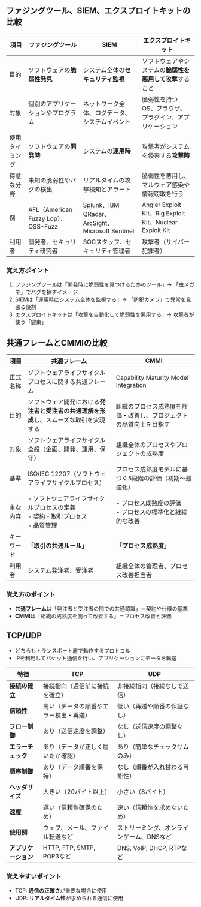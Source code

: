 

## **ファジングツール、SIEM、エクスプロイトキットの比較**

| 項目              | **ファジングツール**                                            | **SIEM**                                                      | **エクスプロイトキット**                                         |
|-------------------------|-------------------------------------------------------------|--------------------------------------------------------------|-----------------------------------------------------------------|
| 目的               | ソフトウェアの**脆弱性発見**                                    | システム全体の**セキュリティ監視**                              | ソフトウェアやシステムの**脆弱性を悪用して攻撃**すること            |
| 対象               | 個別のアプリケーションやプログラム                              | ネットワーク全体、ログデータ、システムイベント                  | 脆弱性を持つOS、ブラウザ、プラグイン、アプリケーション              |
| 使用タイミング     | ソフトウェアの**開発時**                                       | システムの**運用時**                                           | 攻撃者がシステムを侵害する**攻撃時**                              |
| 得意な分野         | 未知の脆弱性やバグの検出                                       | リアルタイムの攻撃検知とアラート                               | 脆弱性を悪用し、マルウェア感染や情報窃取を行う                    |
| 例                | AFL（American Fuzzy Lop）、OSS-Fuzz                          | Splunk、IBM QRadar、ArcSight、Microsoft Sentinel              | Angler Exploit Kit、Rig Exploit Kit、Nuclear Exploit Kit        |
| 利用者             | 開発者、セキュリティ研究者                                     | SOCスタッフ、セキュリティ管理者                                | 攻撃者（サイバー犯罪者）                                          |



### 覚え方ポイント
1. ファジングツールは「開発時に脆弱性を見つけるためのツール」→ 「虫メガネ」でバグを探すイメージ
2. SIEMは「運用時にシステム全体を監視する」→ 「防犯カメラ」で異常を見張る役割
3. エクスプロイトキットは「攻撃を自動化して脆弱性を悪用する」→ 攻撃者が使う「鍵束」




## **共通フレームとCMMIの比較**

| 項目          | **共通フレーム**                                                                                                                                     | **CMMI**                                                                                     |
|----------------------|----------------------------------------------------------------------------------------------------------------------------------------------------|---------------------------------------------------------------------------------------------|
| 正式名称         | ソフトウェアライフサイクルプロセスに関する共通フレーム                                                                                            | Capability Maturity Model Integration                                                      |
| 目的           | ソフトウェア開発における**発注者と受注者の共通理解を形成**し、スムーズな取引を実現する                                                              | 組織のプロセス成熟度を評価・改善し、プロジェクトの品質向上を目指す                                                               |
| 対象           | ソフトウェアライフサイクル全般（企画、開発、運用、保守）                                                                                             | 組織全体のプロセスやプロジェクトの成熟度                                                   |
| 基準           | ISO/IEC 12207（ソフトウェアライフサイクルプロセス）                                                                                                | プロセス成熟度モデルに基づく5段階の評価（初期～最適化）                                      |
| 主な内容         | - ソフトウェアライフサイクルプロセスの定義 <br> - 契約・取引プロセス <br> - 品質管理                                                               | - プロセス成熟度の評価 <br> - プロセスの標準化と継続的な改善                                  |
| キーワード | **「取引の共通ルール」**                                                                                                                          | **「プロセス成熟度」**                                                                     |
| 利用者          | システム発注者、受注者                                                                                                                             | 組織全体の管理者、プロセス改善担当者                                                      |

### **覚え方のポイント**
- **共通フレーム**は「発注者と受注者の間での共通認識」＝契約や仕様の基準  
- **CMMI**は「組織の成熟度を測って改善する」＝プロセス改善と評価



## TCP/UDP

- どちらもトランスポート層で動作するプロトコル
- IPを利用してパケット通信を行い、アプリケーションにデータを転送

| 特徴                         | **TCP**                           | **UDP**                           |
|----------------------------|-----------------------------------|-----------------------------------|
| **接続の確立**              | 接続指向（通信前に接続を確立）   | 非接続指向（接続なしで送信）     |
| **信頼性**                  | 高い（データの順番やエラー検出・再送） | 低い（再送や順番の保証なし）     |
| **フロー制御**              | あり（送信速度を調整）            | なし（送信速度の調整なし）       |
| **エラーチェック**          | あり（データが正しく届いたか確認） | あり（簡単なチェックサムのみ）   |
| **順序制御**                | あり（データ順番を保持）         | なし（順番が入れ替わる可能性）   |
| **ヘッダサイズ**            | 大きい（20バイト以上）            | 小さい（8バイト）                |
| **速度**                    | 遅い（信頼性確保のため）         | 速い（信頼性を求めないため）     |
| **使用例**                  | ウェブ、メール、ファイル転送など   | ストリーミング、オンラインゲーム、DNSなど |
| **アプリケーション**        | HTTP, FTP, SMTP, POP3など         | DNS, VoIP, DHCP, RTPなど         |


### 覚えやすいポイント
- TCP: **通信の正確さ**が重要な場合に使用
- UDP: **リアルタイム性**が求められる通信に使用


